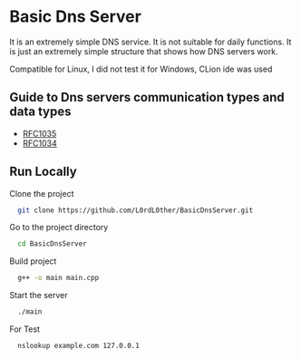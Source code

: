 
# Basic Dns Server

It is an extremely simple DNS service. It is not suitable for daily functions. It is just an extremely simple structure that shows how DNS servers work.

Compatible for Linux, I did not test it for Windows, CLion ide was used
## Guide to Dns servers communication types and data types


- [RFC1035](https://datatracker.ietf.org/doc/html/rfc1035)
- [RFC1034](https://datatracker.ietf.org/doc/html/rfc1034)

## Run Locally

Clone the project

```bash
  git clone https://github.com/L0rdL0ther/BasicDnsServer.git
```

Go to the project directory

```bash
  cd BasicDnsServer
```

Build project

```bash
  g++ -o main main.cpp  
```

Start the server

```bash
  ./main
```

For Test

```bash
  nslookup example.com 127.0.0.1
```

